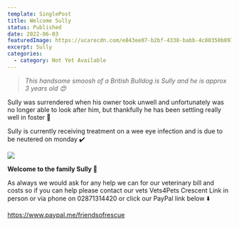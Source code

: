 ```yaml
---
template: SinglePost
title: Welcome Sully
status: Published
date: 2022-06-03
featuredImage: https://ucarecdn.com/e843ee07-b2bf-4338-babb-4c80350b8972/
excerpt: Sully
categories:
  - category: Not Yet Available
---
```

> *This handsome smoosh of a British Bulldog is Sully and he is approx 3 years old 😍*

Sully was surrendered when his owner took unwell and unfortunately was no longer able to look after him, but thankfully he has been settling really well in foster 🏡

Sully is currently receiving treatment on a wee eye infection and is due to be neutered on monday ✔️

![](https://ucarecdn.com/b6cd4d13-43a0-493d-ad11-4802f763ad40/)

**Welcome to the family Sully 💙**

As always we would ask for any help we can for our veterinary bill and costs so if you can help please contact our vets Vets4Pets Crescent Link in person or via phone on 02871314420 or click our PayPal link below ⬇️

https://www.paypal.me/friendsofrescue